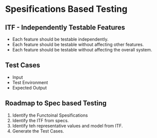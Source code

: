 # Spesifications Based Testing

## ITF - Independently Testable Features
- Each feature should be testable independently.
- Each feature should be testable without affecting other features.
- Each feature should be testable without affecting the overall system.


## Test Cases
 - Input
 - Test Environment
 - Expected Output

## Roadmap to Spec based Testing
1. Identify the Functoinal Spesifications
2. Identify the ITF from specs.
3. Identify teh representative values and model from ITF.
4. Generate the Test Cases.


